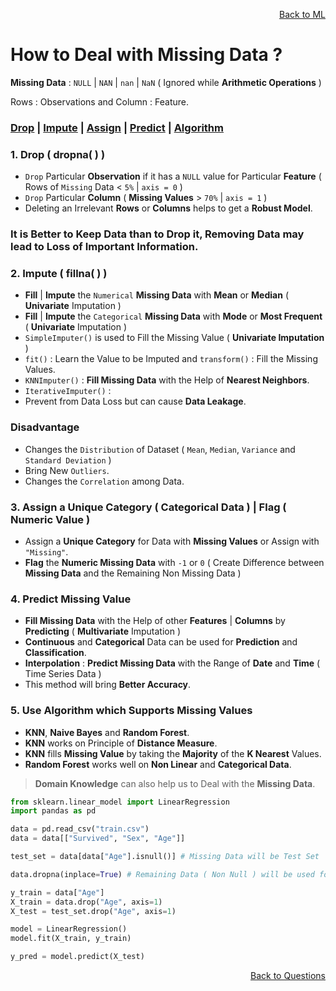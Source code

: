 <p align='right'><a align="right" href="https://github.com/KIRANKUMAR7296/Library/blob/main/Machine%20Learning/Machine%20Learning%20Models.md">Back to ML</a></p>

# How to Deal with Missing Data ?

**Missing Data** : `NULL` | `NAN` | `nan` | `NaN` ( Ignored while **Arithmetic Operations** )

Rows : Observations and Column : Feature.

<h3><a href="#del">Drop</a> | <a href="#impute">Impute</a> | <a href="#assign">Assign</a> | <a href="#predict">Predict</a> | <a href="#algo">Algorithm</a></h3>

<h3 name="del"> 1. Drop ( dropna( ) )</h3>

- `Drop` Particular **Observation** if it has a `NULL` value for Particular **Feature** ( Rows of `Missing` Data < `5%` | `axis = 0` )
- `Drop` Particular **Column** ( **Missing Values** > `70%` | `axis = 1` )
- Deleting an Irrelevant **Rows** or **Columns** helps to get a **Robust Model**.

### It is **Better** to Keep Data than to **Drop** it, Removing Data may lead to **Loss** of **Important Information**.

<h3 name="impute"> 2. Impute ( fillna( ) )</h3>

- **Fill** | **Impute** the `Numerical` **Missing Data** with **Mean** or **Median** ( **Univariate** Imputation ) 
- **Fill** | **Impute** the `Categorical` **Missing Data** with **Mode** or **Most Frequent** (  **Univariate** Imputation ) 
- `SimpleImputer()` is used to Fill the Missing Value ( **Univariate Imputation** ) 
- `fit()` : Learn the Value to be Imputed and `transform()` : Fill the Missing Values.
- `KNNImputer()` : **Fill Missing Data** with the Help of **Nearest Neighbors**.
- `IterativeImputer()` : 
- Prevent from Data Loss but can cause **Data Leakage**.

### Disadvantage

- Changes the `Distribution` of Dataset ( `Mean`, `Median`, `Variance` and `Standard Deviation` )
- Bring New `Outliers`.
- Changes the `Correlation` among Data.

<h3 name="assign"> 3. Assign a Unique Category ( Categorical Data ) | Flag ( Numeric Value )</h3>

- Assign a **Unique Category** for Data with **Missing Values** or Assign with `"Missing"`.
- **Flag** the **Numeric Missing Data** with `-1` or `0` ( Create Difference between **Missing Data** and the Remaining Non Missing Data ) 

<h3 name="predict"> 4. Predict Missing Value</h3>

- **Fill Missing Data** with the Help of other **Features** | **Columns** by **Predicting** ( **Multivariate** Imputation ) 
- **Continuous** and **Categorical** Data can be used for **Prediction** and **Classification**.
- **Interpolation** : **Predict Missing Data** with the Range of **Date** and **Time** ( Time Series Data ) 
- This method will bring **Better Accuracy**. 

<h3 name="algo"> 5. Use Algorithm which Supports Missing Values</h3>

- **KNN**, **Naive Bayes** and **Random Forest**.
- **KNN** works on Principle of **Distance Measure**.
- **KNN** fills **Missing Value** by taking the **Majority** of the **K Nearest** Values.
- **Random Forest** works well on **Non Linear** and **Categorical Data**.

> **Domain Knowledge** can also help us to Deal with the **Missing Data**.

```python
from sklearn.linear_model import LinearRegression
import pandas as pd

data = pd.read_csv("train.csv")
data = data[["Survived", "Sex", "Age"]]

test_set = data[data["Age"].isnull()] # Missing Data will be Test Set

data.dropna(inplace=True) # Remaining Data ( Non Null ) will be used for Training the Model

y_train = data["Age"]
X_train = data.drop("Age", axis=1)
X_test = test_set.drop("Age", axis=1)

model = LinearRegression()
model.fit(X_train, y_train)

y_pred = model.predict(X_test)
```

<p align='right'><a align="right" href="https://github.com/KIRANKUMAR7296/Library/blob/main/Interview.md">Back to Questions</a></p>
